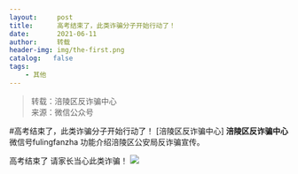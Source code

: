 ```yaml
---
layout:     post
title:      高考结束了，此类诈骗分子开始行动了！
date:       2021-06-11
author:     转载
header-img: img/the-first.png
catalog:   false
tags:
    - 其他
---
```


<blockquote><p>转载：涪陵区反诈骗中心<br>
来源：微信公众号</p></blockquote>

#高考结束了，此类诈骗分子开始行动了！
[涪陵区反诈骗中心]
**涪陵区反诈骗中心**
微信号fulingfanzha
功能介绍涪陵区公安局反诈骗宣传。

高考结束了
请家长当心此类诈骗！
![]({{site.baseurl}}/postimg/nM8NWwbNctj5KIECRAthQL6I86DCNLE6sakIoOqeYnC8UV6LzFkDT8n5tAnofr9giaUTVviaic3GQUk2o9FJWXyQA.jpeg)
